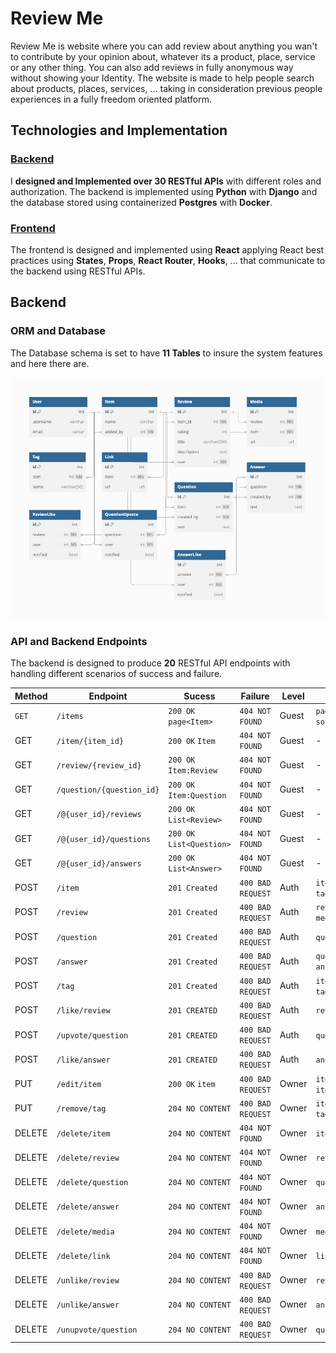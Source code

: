 # Review Me

Review Me is website where you can add review about anything you wan't to contribute by your opinion about, whatever its a product, place, service or any other thing. You can also add reviews in fully anonymous way without showing your Identity. The website is made to help people search about products, places, services, ... taking in consideration previous people experiences in a fully freedom oriented platform.

## Technologies and Implementation

### **[Backend](#Backend)**

I **designed and Implemented over 30 RESTful APIs** with different roles and authorization. The backend is implemented using **Python** with **Django** and the database stored using containerized **Postgres** with **Docker**.

### **[Frontend](#Frontend)**

The frontend is designed and implemented using **React** applying React best practices using **States**, **Props**, **React Router**, **Hooks**, ... that communicate to the backend using RESTful APIs.

## Backend

### ORM and Database

The Database schema is set to have <strong>11 Tables</strong> to insure the system features and here there are.

![review me database schema](./images/reviewme-schema.png)

### API and Backend Endpoints

The backend is designed to produce **20** RESTful API endpoints with handling different scenarios of success and failure.

| **Method** | **Endpoint**              | **Sucess**                | **Failure**       | **Level** | param                       |
| ---------- | ------------------------- | ------------------------- | ----------------- | --------- | --------------------------- |
| `GET`      | `/items`                  | `200 OK` `page<Item>`     | `404 NOT FOUND`   | Guest     | `page` `size` `sort`        |
| GET        | `/item/{item_id}`         | `200 OK` `Item`           | `404 NOT FOUND`   | Guest     | -                           |
| GET        | `/review/{review_id}`     | `200 OK` `Item:Review`    | `404 NOT FOUND`   | Guest     | -                           |
| GET        | `/question/{question_id}` | `200 OK` `Item:Question`  | `404 NOT FOUND`   | Guest     | -                           |
| GET        | `/@{user_id}/reviews`     | `200 OK` `List<Review>`   | `404 NOT FOUND`   | Guest     | -                           |
| GET        | `/@{user_id}/questions`   | `200 OK` `List<Question>` | `404 NOT FOUND`   | Guest     | -                           |
| GET        | `/@{user_id}/answers`     | `200 OK` `List<Answer>`   | `404 NOT FOUND`   | Guest     | -                           |
| POST       | `/item`                   | `201 Created`             | `400 BAD REQUEST` | Auth      | `item` `links` `tags`       |
| POST       | `/review`                 | `201 Created`             | `400 BAD REQUEST` | Auth      | `review` `medias`           |
| POST       | `/question`               | `201 Created`             | `400 BAD REQUEST` | Auth      | `question`                  |
| POST       | `/answer`                 | `201 Created`             | `400 BAD REQUEST` | Auth      | `question_id` `answer_text` |
| POST       | `/tag`                    | `201 Created`             | `400 BAD REQUEST` | Auth      | `item_id` `tag_name`        |
| POST       | `/like/review`            | `201 CREATED`             | `400 BAD REQUEST` | Auth      | `review_id`                 |
| POST       | `/upvote/question`        | `201 CREATED`             | `400 BAD REQUEST` | Auth      | `question_id`               |
| POST       | `/like/answer`            | `201 CREATED`             | `400 BAD REQUEST` | Auth      | `answer_id`                 |
| PUT        | `/edit/item`              | `200 OK` `item`           | `400 BAD REQUEST` | Owner     | `item_id` `item`            |
| PUT        | `/remove/tag`             | `204 NO CONTENT`          | `400 BAD REQUEST` | Owner     | `item_id`, `tag_name`       |
| DELETE     | `/delete/item`            | `204 NO CONTENT`          | `404 NOT FOUND`   | Owner     | `item_id`                   |
| DELETE     | `/delete/review`          | `204 NO CONTENT`          | `404 NOT FOUND`   | Owner     | `review_id`                 |
| DELETE     | `/delete/question`        | `204 NO CONTENT`          | `404 NOT FOUND`   | Owner     | `question_id`               |
| DELETE     | `/delete/answer`          | `204 NO CONTENT`          | `404 NOT FOUND`   | Owner     | `answer_id`                 |
| DELETE     | `/delete/media`           | `204 NO CONTENT`          | `404 NOT FOUND`   | Owner     | `media_id`                  |
| DELETE     | `/delete/link`            | `204 NO CONTENT`          | `404 NOT FOUND`   | Owner     | `link_id`                   |
| DELETE     | `/unlike/review`          | `204 NO CONTENT`          | `400 BAD REQUEST` | Owner     | `review_id`                 |
| DELETE     | `/unlike/answer`          | `204 NO CONTENT`          | `400 BAD REQUEST` | Owner     | `answer_id`                 |
| DELETE     | `/unupvote/question`      | `204 NO CONTENT`          | `400 BAD REQUEST` | Owner     | `question_id`               |
